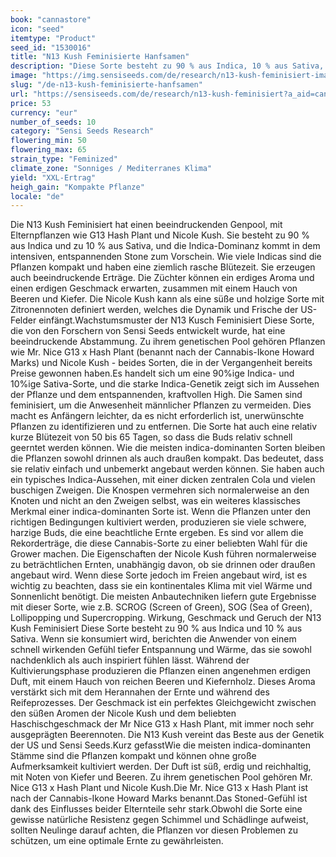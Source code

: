 ```yaml
---
book: "cannastore"
icon: "seed"
itemtype: "Product"
seed_id: "1530016"
title: "N13 Kush Feminisierte Hanfsamen"
description: "Diese Sorte besteht zu 90 % aus Indica, 10 % aus Sativa, mit preisgekrönter Abstammung. Kompakt, schnell blühend, starkes High. Der Duft ist erdig und süß."
image: "https://img.sensiseeds.com/de/research/n13-kush-feminisiert-image.png"
slug: "/de-n13-kush-feminisierte-hanfsamen"
url: "https://sensiseeds.com/de/research/n13-kush-feminisiert?a_aid=cannastore"
price: 53
currency: "eur"
number_of_seeds: 10
category: "Sensi Seeds Research"
flowering_min: 50
flowering_max: 65
strain_type: "Feminized"
climate_zone: "Sonniges / Mediterranes Klima"
yield: "XXL-Ertrag"
heigh_gain: "Kompakte Pflanze"
locale: "de"
---
```

Die N13 Kush Feminisiert hat einen beeindruckenden Genpool, mit Elternpflanzen wie G13 Hash Plant und Nicole Kush. Sie besteht zu 90 % aus Indica und zu 10 % aus Sativa, und die Indica-Dominanz kommt in dem intensiven, entspannenden Stone zum Vorschein. Wie viele Indicas sind die Pflanzen kompakt und haben eine ziemlich rasche Blütezeit. Sie erzeugen auch beeindruckende Erträge. Die Züchter können ein erdiges Aroma und einen erdigen Geschmack erwarten, zusammen mit einem Hauch von Beeren und Kiefer. Die Nicole Kush kann als eine süße und holzige Sorte mit Zitronennoten definiert werden, welches die Dynamik und Frische der US-Felder einfängt.Wachstumsmuster der N13 Kusch Feminisiert Diese Sorte, die von den Forschern von Sensi Seeds entwickelt wurde, hat eine beeindruckende Abstammung. Zu ihrem genetischen Pool gehören Pflanzen wie Mr. Nice G13 x Hash Plant (benannt nach der Cannabis-Ikone Howard Marks) und Nicole Kush - beides Sorten, die in der Vergangenheit bereits Preise gewonnen haben.Es handelt sich um eine 90%ige Indica- und 10%ige Sativa-Sorte, und die starke Indica-Genetik zeigt sich im Aussehen der Pflanze und dem entspannenden, kraftvollen High. Die Samen sind feminisiert, um die Anwesenheit männlicher Pflanzen zu vermeiden. Dies macht es Anfängern leichter, da es nicht erforderlich ist, unerwünschte Pflanzen zu identifizieren und zu entfernen. Die Sorte hat auch eine relativ kurze Blütezeit von 50 bis 65 Tagen, so dass die Buds relativ schnell geerntet werden können. Wie die meisten indica-dominanten Sorten bleiben die Pflanzen sowohl drinnen als auch draußen kompakt. Das bedeutet, dass sie relativ einfach und unbemerkt angebaut werden können. Sie haben auch ein typisches Indica-Aussehen, mit einer dicken zentralen Cola und vielen buschigen Zweigen. Die Knospen vermehren sich normalerweise an den Knoten und nicht an den Zweigen selbst, was ein weiteres klassisches Merkmal einer indica-dominanten Sorte ist. Wenn die Pflanzen unter den richtigen Bedingungen kultiviert werden, produzieren sie viele schwere, harzige Buds, die eine beachtliche Ernte ergeben. Es sind vor allem die Rekorderträge, die diese Cannabis-Sorte zu einer beliebten Wahl für die Grower machen. Die Eigenschaften der Nicole Kush führen normalerweise zu beträchtlichen Ernten, unabhängig davon, ob sie drinnen oder draußen angebaut wird. Wenn diese Sorte jedoch im Freien angebaut wird, ist es wichtig zu beachten, dass sie ein kontinentales Klima mit viel Wärme und Sonnenlicht benötigt. Die meisten Anbautechniken liefern gute Ergebnisse mit dieser Sorte, wie z.B. SCROG (Screen of Green), SOG (Sea of Green), Lollipopping und Supercropping. Wirkung, Geschmack und Geruch der N13 Kush Feminisiert Diese Sorte besteht zu 90 % aus Indica und 10 % aus Sativa. Wenn sie konsumiert wird, berichten die Anwender von einem schnell wirkenden Gefühl tiefer Entspannung und Wärme, das sie sowohl nachdenklich als auch inspiriert fühlen lässt. Während der Kultivierungsphase produzieren die Pflanzen einen angenehmen erdigen Duft, mit einem Hauch von reichen Beeren und Kiefernholz. Dieses Aroma verstärkt sich mit dem Herannahen der Ernte und während des Reifeprozesses. Der Geschmack ist ein perfektes Gleichgewicht zwischen den süßen Aromen der Nicole Kush und dem beliebten Haschischgeschmack der Mr Nice G13 x Hash Plant, mit immer noch sehr ausgeprägten Beerennoten. Die N13 Kush vereint das Beste aus der Genetik der US und Sensi Seeds.Kurz gefasstWie die meisten indica-dominanten Stämme sind die Pflanzen kompakt und können ohne große Aufmerksamkeit kultiviert werden. Der Duft ist süß, erdig und reichhaltig, mit Noten von Kiefer und Beeren. Zu ihrem genetischen Pool gehören Mr. Nice G13 x Hash Plant und Nicole Kush.Die Mr. Nice G13 x Hash Plant ist nach der Cannabis-Ikone Howard Marks benannt.Das Stoned-Gefühl ist dank des Einflusses beider Elternteile sehr stark.Obwohl die Sorte eine gewisse natürliche Resistenz gegen Schimmel und Schädlinge aufweist, sollten Neulinge darauf achten, die Pflanzen vor diesen Problemen zu schützen, um eine optimale Ernte zu gewährleisten.
